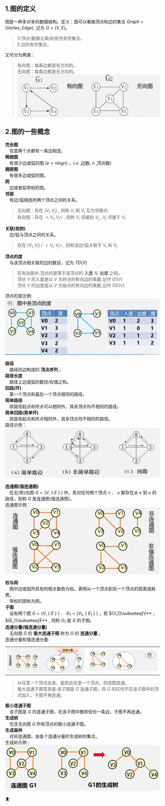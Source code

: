 <span id = "top"></span>  
## 1.图的定义  
图是一种多对多的数据结构。定义：图可以看做顶点和边的集合 $Graph=(Vertex, Edge)$ ,记为 $G=(V,E)。$   
>V:顶点(数据元素)的有穷非空集合。  
>E:边的有穷集合。

又可分为两类：  
>有向图：每条边都是有方向的。  
>无向图：每条边都是无方向的。  
![](./images/有向图无向图.png)  

## 2.图的一些概念  
**完全图**  
　任意两个点都有一条边相连。  
**稀疏图**  
　有很少边或弧的图 $(e < nlogn)$ 。( $e$ ,边数; $n$ ,顶点数)  
**稠密图**  
　有很多边或弧的图。  
**网**  
　边或者弧带权的图。  
**邻接**  
　有边/弧相连的两个顶点之间的关系。  
>无向图：存在 $(V_i,V_j)$ , 则称 $V_i$ 和 $V_j$ 互为邻接点;  
>有向图：存在 ${<{V}_{i},{V}_{j}>}$ , 则称 $V_i$ 邻接到 $V_j$ , $V_j$ 邻接于 $V_i$  

**关联(依附)**    
　边/弧与顶点之间的关系。  
>存在 $(V_i,V_j)$ / ${<{V}_{i},{V}_{j}>}$ , 则称该边/弧关联于 $V_i$ 和 $V_j$  

**顶点的度**  
　与该顶点相关联的边的数目，记为 $TD(V)$  
 >在有向图中,顶点的度等于该顶点的 **入度** 与 **出度** 之和。  
 >顶点 $V$ 的入度是以 $V$ 为终点的有向边的条数,记作 $ID(V)$  
 >顶点 $V$ 的出度是以 $V$ 为始点的有向边的条数,记作 $OD(V)$

顶点的度示例:
![](./images/顶点的度示例.png)  

**路径**  
　接续的边构成的 **顶点序列** 。    
**路径长度**  
　路径上边或弧的数目/权值之和。  
**回路(环)**  
　第一个顶点和最后一个顶点相同的路径。  
**简单路径**  
　除路径起点和终点可以相同外，其余顶点均不相同的路径。  
**简单回路(简单环)**  
　除路径起点和终点相同外，其余顶点均不相同的路径。  
路径示例：  
![](./images/路径示例.png)  

**连通图(强连通图)**  
　在无(有)向图 $G=(V,$ &#123; $E$ &#125; $)$ 中，若对任何两个顶点 $v$ 、 $u$ 都存在从 $v$ 到 $u$ 的路径，则称 $G$ 是连通图(强连通图)。  
连通图示例：  
![](./images/连通图示例.png)  

**权与网**  
　图中边或弧所具有的相关数称为权。表明从一个顶点到另一个顶点的距离或耗费。  
　带权的图称为网。  
**子图**  
　设有两个图 $G=(V,$ &#123; $E$ &#125; $)$ 、 $G_1=(V_1,$ &#123; $E_1$ &#125; $)$ ，若 ${V_1}\subseteq{V** ， ${E_1}\subseteq{E**
, 则称 $G_1$ 是 $G$ 的子图。  
**连通分量(强连通分量)**  
　无向图 $G$ 的 **极大连通子图** 称为 $G$ 的 **连通分量** 。  
 连通分量和强连通分量:  
 <table border="0" margin-left: auto margin-right: auto>
  <tr>
     <td><img src="./images/连通分量示例.png"> </img></td>
     <td><img src="./images/强连通分量示例.png"> </img></td>
  </tr>
</table>

>从任意一个顶点出发，能到达任意一个顶点，则该图连通。  
>极大连通子图意思是:该子图是 $G$ 连通子图，将 $G$ 的任何不在该子图中的顶点加入，子图不再连通。  

**极小连通子图**  
　该子图是 $G$ 的连通子图，在该子图中删除任何一条边，子图不再连通。  
**生成树**  
　包含无向图 $G$ 所有顶点的极小连通子图。  
**生成森林**  
　对非连通图，由各个连通分量的生成树的集合。  
 生成树示例：  
 ![](./images/生成树示例.png)  
 
[:arrow_up:](#top)
